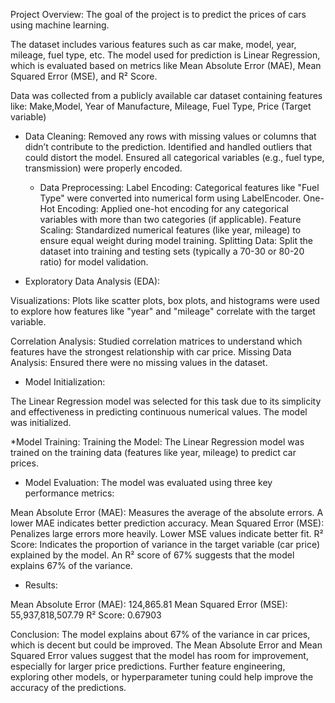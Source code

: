 Project Overview:
The goal of the project is to predict the prices of cars using machine learning.

The dataset includes various features such as car make, model, year, mileage, fuel type, etc. The model used for prediction is Linear Regression, which is evaluated based on metrics like Mean Absolute Error (MAE), Mean Squared Error (MSE), and R² Score.

Data was collected from a publicly available car dataset containing features like:
Make,Model, Year of Manufacture, Mileage, Fuel Type, Price (Target variable)
* Data Cleaning:
  Removed any rows with missing values or columns that didn’t contribute to the prediction.
  Identified and handled outliers that could distort the model.
  Ensured all categorical variables (e.g., fuel type, transmission) were properly encoded.

  * Data Preprocessing:
Label Encoding: Categorical features like "Fuel Type" were converted into numerical form using LabelEncoder.
One-Hot Encoding: Applied one-hot encoding for any categorical variables with more than two categories (if applicable).
Feature Scaling: Standardized numerical features (like year, mileage) to ensure equal weight during model training.
Splitting Data: Split the dataset into training and testing sets (typically a 70-30 or 80-20 ratio) for model validation.

* Exploratory Data Analysis (EDA):

Visualizations: Plots like scatter plots, box plots, and histograms were used to explore how features like "year" and 
"mileage" correlate with the target variable.

Correlation Analysis: Studied correlation matrices to understand which features have the strongest relationship with car price.
Missing Data Analysis: Ensured there were no missing values in the dataset.

* Model Initialization:

The Linear Regression model was selected for this task due to its simplicity and effectiveness in predicting continuous numerical values. The model was initialized.

 *Model Training:
 Training the Model: The Linear Regression model was trained on the training data (features like year, mileage) to predict car prices.

  * Model Evaluation:
 The model was evaluated using three key performance metrics:

Mean Absolute Error (MAE): Measures the average of the absolute errors. A lower MAE indicates better prediction accuracy.
Mean Squared Error (MSE): Penalizes large errors more heavily. Lower MSE values indicate better fit.
R² Score: Indicates the proportion of variance in the target variable (car price) explained by the model. 
An R² score of 67% suggests that the model explains 67% of the variance.

* Results:

Mean Absolute Error (MAE): 124,865.81
Mean Squared Error (MSE): 55,937,818,507.79
R² Score: 0.67903

 Conclusion:
The model explains about 67% of the variance in car prices, which is decent but could be improved.
The Mean Absolute Error and Mean Squared Error values suggest that the model has room for improvement, 
especially for larger price predictions.
Further feature engineering, exploring other models, or hyperparameter tuning could help improve the accuracy of the predictions.
